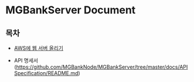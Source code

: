 # MGBankServer Document

## 목차

- [AWS에 웹 서버 올리기](https://github.com/MGBankNode/MGBankServer/tree/master/docs/PublishWebServer/README.md)

- API 명세서(https://github.com/MGBankNode/MGBankServer/tree/master/docs/APISpecification/README.md)

